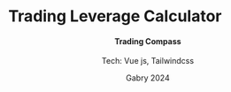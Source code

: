 # Trading Leverage Calculator

<h4 align="center"><b>Trading Compass</b></h4>
<p align="center">Tech: Vue js, Tailwindcss</p>
<p align="center">Gabry 2024</p>
